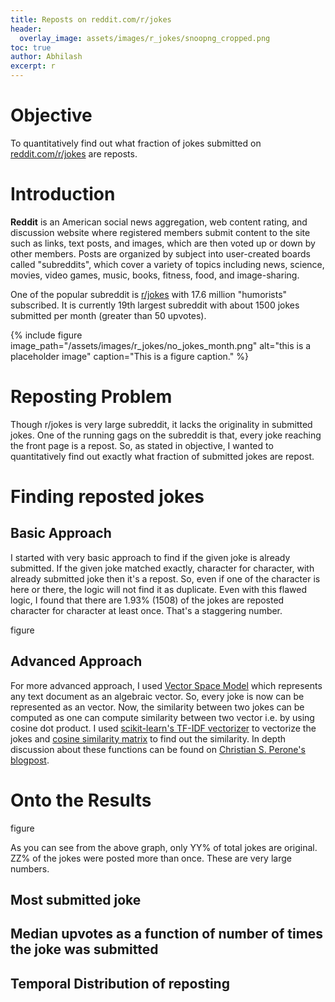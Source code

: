 ```yaml
---
title: Reposts on reddit.com/r/jokes
header:
  overlay_image: assets/images/r_jokes/snoopng_cropped.png
toc: true
author: Abhilash
excerpt: r
---
```


# Objective

To quantitatively find out what fraction of jokes submitted on [reddit.com/r/jokes](https://www.reddit.com/r/Jokes/) are reposts.

# Introduction

**Reddit** is an American social news aggregation, web content rating, and discussion website where registered members submit content to the site such as links, text posts, and images, which are then voted up or down by other members. Posts are organized by subject into user-created boards called "subreddits", which cover a variety of topics including news, science, movies, video games, music, books, fitness, food, and image-sharing.

One of the popular subreddit is [r/jokes](https://www.reddit.com/r/Jokes/) with 17.6 million "humorists"  subscribed. It is currently 19th largest subreddit with about 1500 jokes submitted per month (greater than 50 upvotes). 

{% include figure image_path="/assets/images/r_jokes/no_jokes_month.png" alt="this is a placeholder image" caption="This is a figure caption." %}

# Reposting Problem

Though r/jokes is very large subreddit, it lacks the originality in submitted jokes. One of the running gags on the subreddit is that, every joke reaching the front page is a repost. So, as stated in objective, I wanted to quantitatively find out exactly what fraction of submitted jokes are repost.  

# Finding reposted jokes

## Basic Approach

I started with very basic approach to find if the given joke is already submitted. If the given joke matched exactly, character for character, with already submitted joke then it's a repost. So, even if one of the character is here or there, the logic will not find it as duplicate. Even with this flawed logic, I found that there are 1.93% (1508) of the jokes are reposted character for character at least once. That's a staggering number. 

figure

## Advanced Approach

For more advanced approach, I used [Vector Space Model](https://en.wikipedia.org/wiki/Vector_space_model) which represents any text document as an algebraic vector. So, every joke is now can be represented as an vector. Now, the similarity between two jokes can be computed as one can compute similarity between two vector i.e. by using cosine dot product. 
I used [scikit-learn's TF-IDF vectorizer](https://scikit-learn.org/stable/modules/generated/sklearn.feature_extraction.text.TfidfVectorizer.html) to vectorize the jokes and [cosine similarity matrix](https://scikit-learn.org/stable/modules/generated/sklearn.metrics.pairwise.cosine_similarity.html) to find out the similarity. In depth discussion about these functions can be found on [Christian S. Perone's blogpost](http://blog.christianperone.com/2011/09/machine-learning-text-feature-extraction-tf-idf-part-i/). 

# Onto the Results

figure

As you can see from the above graph, only YY% of total jokes are original. ZZ% of the jokes were posted more than once. These are very large numbers. 

## Most submitted joke

## Median upvotes as a function of number of times the joke was submitted

## Temporal Distribution of reposting

